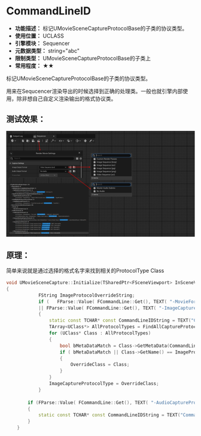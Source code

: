 ﻿# CommandLineID

- **功能描述：** 标记UMovieSceneCaptureProtocolBase的子类的协议类型。
- **使用位置：** UCLASS
- **引擎模块：** Sequencer
- **元数据类型：** string="abc"
- **限制类型：** UMovieSceneCaptureProtocolBase的子类上
- **常用程度：** ★★

标记UMovieSceneCaptureProtocolBase的子类的协议类型。

用来在Sequcencer渲染导出的时候选择到正确的处理类。一般也就引擎内部使用，除非想自己自定义渲染输出的格式协议类。

## 测试效果：

![Untitled](Meta_Sequencer_CommandLineID_Untitled.png)

## 原理：

简单来说就是通过选择的格式名字来找到相关的ProtocolType Class

```cpp
void UMovieSceneCapture::Initialize(TSharedPtr<FSceneViewport> InSceneViewport, int32 PIEInstance)
{
			FString ImageProtocolOverrideString;
			if (   FParse::Value( FCommandLine::Get(), TEXT( "-MovieFormat=" ), ImageProtocolOverrideString )
			|| FParse::Value( FCommandLine::Get(), TEXT( "-ImageCaptureProtocol=" ), ImageProtocolOverrideString ) )
			{
				static const TCHAR* const CommandLineIDString = TEXT("CommandLineID");
				TArray<UClass*> AllProtocolTypes = FindAllCaptureProtocolClasses();
				for (UClass* Class : AllProtocolTypes)
				{
					bool bMetaDataMatch = Class->GetMetaData(CommandLineIDString) == ImageProtocolOverrideString;
					if ( bMetaDataMatch || Class->GetName() == ImageProtocolOverrideString )
					{
						OverrideClass = Class;
					}
				}
				ImageCaptureProtocolType = OverrideClass;
			}

		if (FParse::Value( FCommandLine::Get(), TEXT( "-AudioCaptureProtocol=" ), AudioProtocolOverrideString ) )
		{
			static const TCHAR* const CommandLineIDString = TEXT("CommandLineID");
		}
	}
```